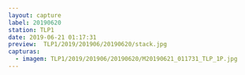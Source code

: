 ```yaml
---
layout: capture
label: 20190620
station: TLP1
date: 2019-06-21 01:17:31
preview:  TLP1/2019/201906/20190620/stack.jpg
capturas:
  - imagem: TLP1/2019/201906/20190620/M20190621_011731_TLP_1P.jpg
---
```

